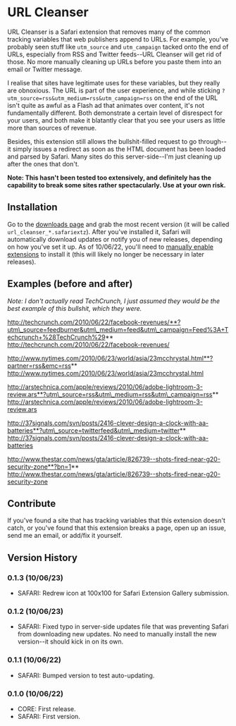 # URL Cleanser

URL Cleanser is a Safari extension that removes many of the common tracking variables that web publishers append to URLs. For example, you've probably seen stuff like <code>utm\_source</code> and <code>utm\_campaign</code> tacked onto the end of URLs, especially from RSS and Twitter feeds--URL Cleanser will get rid of those. No more manually cleaning up URLs before you paste them into an email or Twitter message.

I realise that sites have legitimate uses for these variables, but they really are obnoxious. The URL is part of the user experience, and while sticking <code>?utm\_source=rss&utm\_medium=rss&utm\_campaign=rss</code> on the end of the URL isn't quite as awful as a Flash ad that animates over content, it's not fundamentally different. Both demonstrate a certain level of disrespect for your users, and both make it blatantly clear that you see your users as little more than sources of revenue.

Besides, this extension still allows the bullshit-filled request to go through--it simply issues a redirect as soon as the HTML document has been loaded and parsed by Safari. Many sites do this server-side--I'm just cleaning up after the ones that don't.

**Note: This hasn't been tested too extensively, and definitely has the capability to break some sites rather spectacularly. Use at your own risk.**

## Installation

Go to the [downloads page](http://github.com/grantheaslip/url_cleanser/downloads) and grab the most recent version (it will be called <code>url\_cleanser\_*.safariextz</code>). After you've installed it, Safari will automatically download updates or notify you of new releases, depending on how you've set it up. As of 10/06/22, you'll need to [manually enable extensions](http://safariextensions.tumblr.com/post/680219521/post-how-to-enable-extensions-06-09-10) to install it (this will likely no longer be necessary in later releases).

## Examples (before and after)

*Note: I don't actually read TechCrunch, I just assumed they would be the best example of this bullshit, which they were.*

http://techcrunch.com/2010/06/22/facebook-revenues/**?utm\_source=feedburner&utm\_medium=feed&utm\_campaign=Feed%3A+Techcrunch+%28TechCrunch%29**  
http://techcrunch.com/2010/06/22/facebook-revenues/

http://www.nytimes.com/2010/06/23/world/asia/23mcchrystal.html**?partner=rss&emc=rss**  
http://www.nytimes.com/2010/06/23/world/asia/23mcchrystal.html

http://arstechnica.com/apple/reviews/2010/06/adobe-lightroom-3-review.ars**?utm\_source=rss&utm\_medium=rss&utm\_campaign=rss**  
http://arstechnica.com/apple/reviews/2010/06/adobe-lightroom-3-review.ars

http://37signals.com/svn/posts/2416-clever-design-a-clock-with-aa-batteries**?utm\_source=twitterfeed&utm\_medium=twitter**  
http://37signals.com/svn/posts/2416-clever-design-a-clock-with-aa-batteries

http://www.thestar.com/news/gta/article/826739--shots-fired-near-g20-security-zone**?bn=1**  
http://www.thestar.com/news/gta/article/826739--shots-fired-near-g20-security-zone

## Contribute

If you've found a site that has tracking variables that this extension doesn't catch, or you've found that this extension breaks a page, open up an issue, send me an email, or add/fix it yourself.

## Version History

### 0.1.3 (10/06/23)

* SAFARI: Redrew icon at 100x100 for Safari Extension Gallery submission.

### 0.1.2 (10/06/23)

* SAFARI: Fixed typo in server-side updates file that was preventing Safari from downloading new updates. No need to manually install the new version--it should kick in on its own.

### 0.1.1 (10/06/22)

* SAFARI: Bumped version to test auto-updating.

### 0.1.0 (10/06/22)

* CORE: First release.
* SAFARI: First version.
